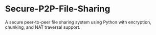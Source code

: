 # Secure-P2P-File-Sharing
A secure peer-to-peer file sharing system using Python with encryption, chunking, and NAT traversal support.
